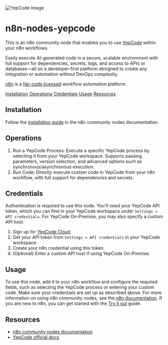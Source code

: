 ![YepCode Image](https://cdn.prod.website-files.com/632cd328ed2b485519c3f689/68303b945a8746ed63f24a99_yepcode-cover-dev-tool-ai-solutions.png)

# n8n-nodes-yepcode

This is an n8n community node that enables you to use [YepCode](https://yepcode.io) within your n8n workflows.

Easily execute AI-generated code in a secure, scalable environment with full support for dependencies, secrets, logs, and access to APIs or databases—all on a developer-first platform designed to create any integration or automation without DevOps complexity.

[n8n](https://n8n.io/) is a [fair-code licensed](https://docs.n8n.io/reference/license/) workflow automation platform.

[Installation](#installation)
[Operations](#operations)
[Credentials](#credentials)
[Usage](#usage)
[Resources](#resources)

## Installation

Follow the [installation guide](https://docs.n8n.io/integrations/community-nodes/installation/) in the n8n community nodes documentation.

## Operations

1. Run a YepCode Process: Execute a specific YepCode process by selecting it from your YepCode workspace. Supports passing parameters, version selection, and advanced options such as synchronous/asynchronous execution.
2. Run Code: Directly execute custom code in YepCode from your n8n workflow, with full support for dependencies and secrets.

## Credentials

Authentication is required to use this node. You'll need your YepCode API token, which you can find in your YepCode workspace under `Settings > API credentials`. For YepCode On-Premise, you may also specify a custom API host.

1. Sign up for [YepCode Cloud](https://cloud.yepcode.io).
2. Get your API token from `Settings > API credentials` in your YepCode workspace.
3. Create your n8n credential using this token.
4. (Optional) Enter a custom API host if using YepCode On-Premise.

## Usage

To use this node, add it to your n8n workflow and configure the required fields, such as selecting the YepCode process or entering your custom code. Make sure your credentials are set up as described above. For more information on using n8n community nodes, see the [n8n documentation](https://docs.n8n.io/integrations/#community-nodes). If you are new to n8n, you can get started with the [Try it out](https://docs.n8n.io/try-it-out/) guide.

## Resources

* [n8n community nodes documentation](https://docs.n8n.io/integrations/#community-nodes)
* [YepCode official docs](https://docs.yepcode.io/)
